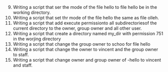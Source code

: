 




9. Writing a script that ser the mode of the file hello to file hello be in the working directory.
10. Writing a script that set thr mode of the file hello the same as file olleh.
11. Writing a script that add execute permissionto all subdirectoriesof the current directory to the owner, group owner and all other user.
12. Writing a script that create a directory named my_dir with permission 751 in the worjing directory
13. Writing a script that change the group owner to schoo for file hello
14. Writing a script that change the owner to vincent and the group owner to staff.
15. Writing a script that change owner and group owner of -hello to vincent and staff.
